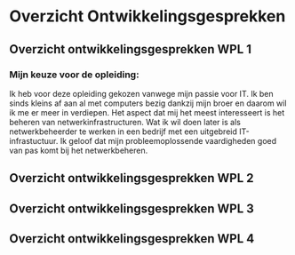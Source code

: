 # Overzicht Ontwikkelingsgesprekken

## Overzicht ontwikkelingsgesprekken WPL 1
### Mijn keuze voor de opleiding:
Ik heb voor deze opleiding gekozen vanwege mijn passie voor IT. Ik ben sinds kleins af aan al met computers bezig dankzij mijn broer en daarom wil ik me er meer in verdiepen. Het aspect dat mij het meest interesseert is het beheren van netwerkinfrastructuren. Wat ik wil doen later is als netwerkbeheerder te werken in een bedrijf met een uitgebreid IT-infrastuctuur. Ik geloof dat mijn probleemoplossende vaardigheden goed van pas komt bij het netwerkbeheren.

## Overzicht ontwikkelingsgesprekken WPL 2

## Overzicht ontwikkelingsgesprekken WPL 3

## Overzicht ontwikkelingsgesprekken WPL 4
